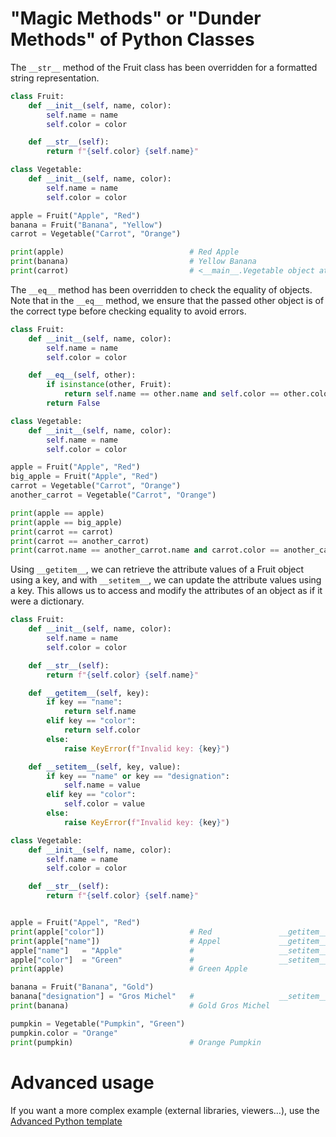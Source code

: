# "Magic Methods" or "Dunder Methods" of Python Classes

The `__str__` method of the Fruit class has been overridden for a formatted string representation. 

```python runnable
class Fruit:
    def __init__(self, name, color):
        self.name = name
        self.color = color

    def __str__(self):
        return f"{self.color} {self.name}"

class Vegetable:
    def __init__(self, name, color):
        self.name = name
        self.color = color

apple = Fruit("Apple", "Red")
banana = Fruit("Banana", "Yellow")
carrot = Vegetable("Carrot", "Orange")

print(apple)                            # Red Apple
print(banana)                           # Yellow Banana
print(carrot)                           # <__main__.Vegetable object at 0x000000000000>
```
The `__eq__` method has been overridden to check the equality of objects. Note that in the `__eq__` method, we ensure that the passed other object is of the correct type before checking equality to avoid errors.

```python runnable
class Fruit:
    def __init__(self, name, color):
        self.name = name
        self.color = color

    def __eq__(self, other):
        if isinstance(other, Fruit):
            return self.name == other.name and self.color == other.color
        return False

class Vegetable:
    def __init__(self, name, color):
        self.name = name
        self.color = color

apple = Fruit("Apple", "Red")
big_apple = Fruit("Apple", "Red")
carrot = Vegetable("Carrot", "Orange")
another_carrot = Vegetable("Carrot", "Orange")

print(apple == apple)                                                                 # True
print(apple == big_apple)                                                             # True
print(carrot == carrot)                                                               # True
print(carrot == another_carrot)                                                       # False
print(carrot.name == another_carrot.name and carrot.color == another_carrot.color)    # True

```
Using `__getitem__`, we can retrieve the attribute values of a Fruit object using a key, and with `__setitem__`, we can update the attribute values using a key. This allows us to access and modify the attributes of an object as if it were a dictionary.

```python runnable
class Fruit:
    def __init__(self, name, color):
        self.name = name
        self.color = color

    def __str__(self):
        return f"{self.color} {self.name}"

    def __getitem__(self, key):
        if key == "name":
            return self.name
        elif key == "color":
            return self.color
        else:
            raise KeyError(f"Invalid key: {key}")

    def __setitem__(self, key, value):
        if key == "name" or key == "designation":
            self.name = value
        elif key == "color":
            self.color = value
        else:
            raise KeyError(f"Invalid key: {key}")

class Vegetable:
    def __init__(self, name, color):
        self.name = name
        self.color = color

    def __str__(self):
        return f"{self.color} {self.name}"


apple = Fruit("Appel", "Red")
print(apple["color"])                   # Red               __getitem__
print(apple["name"])                    # Appel             __getitem__
apple["name"]   = "Apple"               #                   __setitem__
apple["color"]  = "Green"               #                   __setitem__
print(apple)                            # Green Apple

banana = Fruit("Banana", "Gold")
banana["designation"] = "Gros Michel"   #                   __setitem__
print(banana)                           # Gold Gros Michel

pumpkin = Vegetable("Pumpkin", "Green") 
pumpkin.color = "Orange"                                   
print(pumpkin)                          # Orange Pumpkin
```
# Advanced usage

If you want a more complex example (external libraries, viewers...), use the [Advanced Python template](https://tech.io/select-repo/429)
